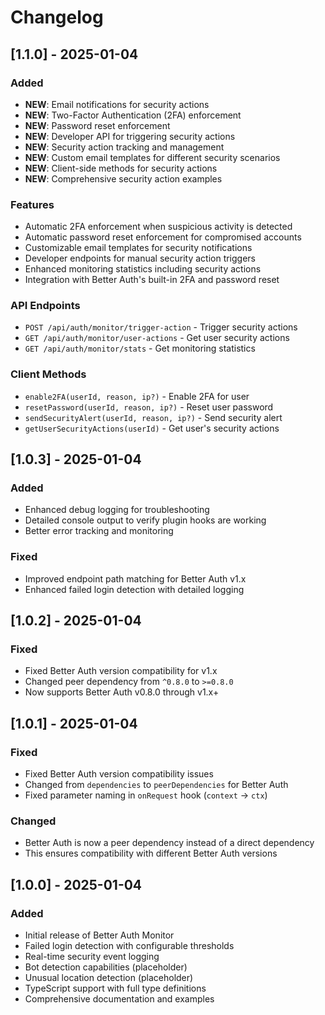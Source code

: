 # Changelog

## [1.1.0] - 2025-01-04

### Added
- **NEW**: Email notifications for security actions
- **NEW**: Two-Factor Authentication (2FA) enforcement
- **NEW**: Password reset enforcement
- **NEW**: Developer API for triggering security actions
- **NEW**: Security action tracking and management
- **NEW**: Custom email templates for different security scenarios
- **NEW**: Client-side methods for security actions
- **NEW**: Comprehensive security action examples

### Features
- Automatic 2FA enforcement when suspicious activity is detected
- Automatic password reset enforcement for compromised accounts
- Customizable email templates for security notifications
- Developer endpoints for manual security action triggers
- Enhanced monitoring statistics including security actions
- Integration with Better Auth's built-in 2FA and password reset

### API Endpoints
- `POST /api/auth/monitor/trigger-action` - Trigger security actions
- `GET /api/auth/monitor/user-actions` - Get user security actions
- `GET /api/auth/monitor/stats` - Get monitoring statistics

### Client Methods
- `enable2FA(userId, reason, ip?)` - Enable 2FA for user
- `resetPassword(userId, reason, ip?)` - Reset user password
- `sendSecurityAlert(userId, reason, ip?)` - Send security alert
- `getUserSecurityActions(userId)` - Get user's security actions

## [1.0.3] - 2025-01-04

### Added
- Enhanced debug logging for troubleshooting
- Detailed console output to verify plugin hooks are working
- Better error tracking and monitoring

### Fixed
- Improved endpoint path matching for Better Auth v1.x
- Enhanced failed login detection with detailed logging

## [1.0.2] - 2025-01-04

### Fixed
- Fixed Better Auth version compatibility for v1.x
- Changed peer dependency from `^0.8.0` to `>=0.8.0`
- Now supports Better Auth v0.8.0 through v1.x+

## [1.0.1] - 2025-01-04

### Fixed
- Fixed Better Auth version compatibility issues
- Changed from `dependencies` to `peerDependencies` for Better Auth
- Fixed parameter naming in `onRequest` hook (`context` → `ctx`)

### Changed
- Better Auth is now a peer dependency instead of a direct dependency
- This ensures compatibility with different Better Auth versions

## [1.0.0] - 2025-01-04

### Added
- Initial release of Better Auth Monitor
- Failed login detection with configurable thresholds
- Real-time security event logging
- Bot detection capabilities (placeholder)
- Unusual location detection (placeholder)
- TypeScript support with full type definitions
- Comprehensive documentation and examples
